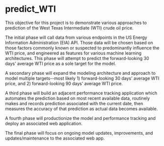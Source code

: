 # predict_WTI

This objective for this project is to demonstrate various approaches to prediction of the West Texas Intermediate (WTI) crude oil price.

The initial phase will call data from various endpoints in the US Energy Information Administration (EIA) API. Those data will be chosen
based on those factors commonly known or suspected to predominantly influence the WTI price, and engineered as features for various machine
learning architectures. This phase will attempt to predict the forward-looking 30 days' average WTI price as a sole target for the model.

A secondary phase will expand the modeling architecture and approach to model multiple targets--most likely 1) forward-looking 30 days' average WTI
price, and 2) forward-looking 90 days' average WTI price.

A third phase will build an adjacent performance tracking application which automates the prediction based on most recent available data, routinely
makes and records prediction associated with the current date, then measures the accuracy of that prediction as actual data becomes available.

A fourth phase will productionize the model and performance tracking and deploy an associated web application.

The final phase will focus on ongoing model updates, improvements, and updates/maintenance to the associated web app.
